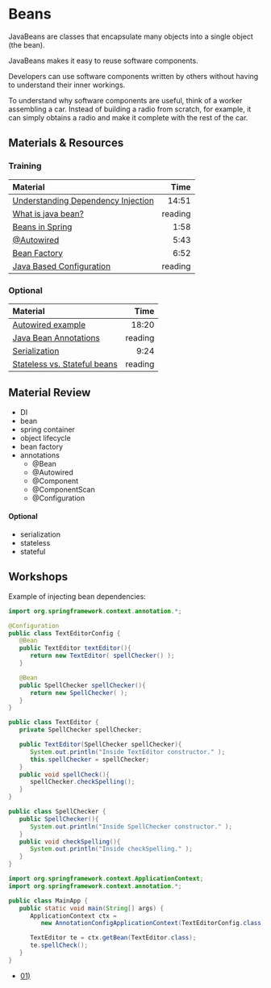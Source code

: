 # Beans

JavaBeans are classes that encapsulate many objects into a single object (the bean).

JavaBeans makes it easy to reuse software components.

Developers can use software components written by others without having to understand their inner workings.

To understand why software components are useful, think of a worker assembling a car. Instead of building a radio from scratch, for example, it can simply obtains a radio and make it complete with the rest of the car.

## Materials & Resources

### Training

| Material | Time |
|:-------- |-----:|
|[Understanding Dependency Injection](https://www.youtube.com/watch?v=GB8k2-Egfv0)|14:51|
|[What is java bean?](https://www.javatpoint.com/java-bean)|reading|
|[Beans in Spring](https://www.youtube.com/watch?v=P0m1dW0LJeE&t)|1:58|
|[@Autowired](https://www.youtube.com/watch?v=HFt_q0wYYLU&t)|5:43|
|[Bean Factory](https://www.youtube.com/watch?v=xlWwMSu5I70)|6:52|
|[Java Based Configuration](https://www.tutorialspoint.com/spring/spring_java_based_configuration.htm)|reading|


### Optional
| Material | Time |
|:-------- |-----:|
|[Autowired example](https://www.youtube.com/watch?v=xTGkWSZkyNg)|18:20|
|[Java Bean Annotations](http://docs.spring.io/spring-javaconfig/docs/1.0.0.M4/reference/html/ch02s02.html)|reading|
|[Serialization](https://www.youtube.com/watch?v=6MisF1sxBTo)|9:24|
|[Stateless vs. Stateful beans](https://www.safaribooksonline.com/library/view/head-first-ejb/0596005717/ch04s22.html)|reading|

## Material Review
- DI
- bean
- spring container
- object lifecycle
- bean factory
- annotations
  - @Bean
  - @Autowired
  - @Component
  - @ComponentScan
  - @Configuration


#### Optional
- serialization
- stateless
- stateful

## Workshops

Example of injecting bean dependencies:

```java
import org.springframework.context.annotation.*;

@Configuration
public class TextEditorConfig {
   @Bean
   public TextEditor textEditor(){
      return new TextEditor( spellChecker() );
   }

   @Bean
   public SpellChecker spellChecker(){
      return new SpellChecker( );
   }
}
```
```java
public class TextEditor {
   private SpellChecker spellChecker;

   public TextEditor(SpellChecker spellChecker){
      System.out.println("Inside TextEditor constructor." );
      this.spellChecker = spellChecker;
   }
   public void spellCheck(){
      spellChecker.checkSpelling();
   }
}
```
```java
public class SpellChecker {
   public SpellChecker(){
      System.out.println("Inside SpellChecker constructor." );
   }
   public void checkSpelling(){
      System.out.println("Inside checkSpelling." );
   }
}
```
```java
import org.springframework.context.ApplicationContext;
import org.springframework.context.annotation.*;

public class MainApp {
   public static void main(String[] args) {
      ApplicationContext ctx =
         new AnnotationConfigApplicationContext(TextEditorConfig.class);

      TextEditor te = ctx.getBean(TextEditor.class);
      te.spellCheck();
   }
}
```

- [01) ]()
